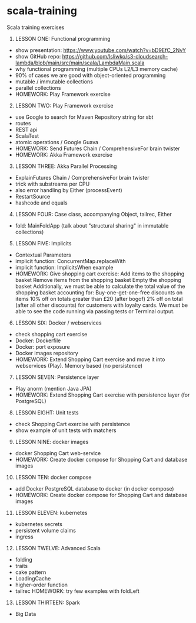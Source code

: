 # scala-training
Scala training exercises


1. LESSON ONE: Functional programming
- show presentation: https://www.youtube.com/watch?v=bD9EfC_2NvY
- show GitHub repo: https://github.com/lsliwko/s3-cloudsearch-lambda/blob/main/src/main/scala/LambdaMain.scala
- why functional programming (multiple CPUs L2/L3 memory cache)
- 90% of cases we are good with object-oriented programming
- mutable / immutable collections
- parallel collections
- HOMEWORK: Play Framework exercise

2. LESSON TWO: Play Framework exercise
- use Google to search for Maven Repository string for sbt 
- routes
- REST api
- ScalaTest
- atomic operations / Google Guava
- HOMEWORK: Send Futures Chain / ComprehensiveFor brain twister
- HOMEWORK: Akka Framework exercise

3. LESSON THREE: Akka Parallel Processing
- ExplainFutures Chain / ComprehensiveFor brain twister
- trick with substreams per CPU
- also error handling by Either (processEvent)
- RestartSource
- hashcode and equals

4. LESSON FOUR: Case class, accompanying Object, tailrec, Either
- fold: MainFoldApp (talk about "structural sharing" in immutable collections)

5. LESSON FIVE: Implicits
- Contextual Parameters
- implicit function: ConcurrentMap.replaceWith
- implicit function: ImplicitsWhen example
- HOMEWORK: Give shopping cart exercise:
Add items to the shopping basket Remove items from the shopping basket Empty the shopping basket Additionally, we must be able to calculate the total value of the shopping basket accounting for:
Buy-one-get-one-free discounts on items 10% off on totals greater than £20 (after bogof) 2% off on total (after all other discounts) for customers with loyalty cards. We must be able to see the code running via passing tests or Terminal output.

6. LESSON SIX: Docker / webservices
- check shopping cart exercise
- Docker: Dockerfile
- Docker: port exposure
- Docker images repository
- HOMEWORK: Extend Shopping Cart exercise and move it into webservices (Play). Memory based (no persistence)

7. LESSON SEVEN: Persistence layer
- Play anorm (mention Java JPA)
- HOMEWORK: Extend Shopping Cart exercise with persistence layer (for PostgreSQL)

8. LESSON EIGHT: Unit tests
- check Shopping Cart exercise with persistence
- show example of unit tests with matchers

9. LESSON NINE: docker images
- docker Shopping Cart web-service
- HOMEWORK: Create docker compose for Shopping Cart and database images

10. LESSON TEN: docker compose 
- add Docker PostgreSQL database to docker (in docker compose)
- HOMEWORK: Create docker compose for Shopping Cart and database images

11. LESSON ELEVEN: kubernetes
- kubernetes secrets
- persistent volume claims
- ingress

12. LESSON TWELVE: Advanced Scala
- folding
- traits
- cake pattern
- LoadingCache
- higher-order function
- tailrec
HOMEWORK: try few examples with foldLeft

13. LESSON THIRTEEN: Spark
- Big Data